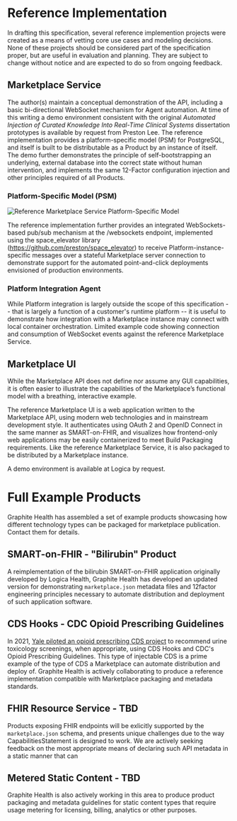 # Reference Implementation

In drafting this specification, several reference implemention projects were created as a means of vetting core use cases and modeling decisions. None of these projects should be considered part of the specification proper, but are useful in evaluation and planning. They are subject to change without notice and are expected to do so from ongoing feedback.

## Marketplace Service
The author(s) maintain a conceptual demonstration of the API, including a basic bi-directional WebSocket mechanism for Agent automation. At time of this writing a demo environment consistent with the original _Automated Injection of Curated Knowledge Into Real-Time Clinical Systems_ dissertation prototypes is available by request from Preston Lee.
The reference implementation provides a platform-specific model (PSM) for PostgreSQL, and itself is built to be distributable as a Product by an instance of itself. The demo further demonstrates the principle of self-bootstrapping an underlying, external database into the correct state without human intervention, and implements the same 12-Factor configuration injection and other principles required of all Products.

### Platform-Specific Model (PSM)

![ Reference Marketplace Service Platform-Specific Model](images/Image4.png " Reference Marketplace Service Platform-Specific Model")

The reference implementation further provides an integrated WebSockets-based pub/sub mechanism at the /websockets endpoint, implemented using the space_elevator library (https://github.com/preston/space_elevator) to receive Platform-instance-specific messages over a stateful Marketplace server connection to demonstrate support for the automated point-and-click deployments envisioned of production environments.
### Platform Integration Agent
While Platform integration is largely outside the scope of this specification -- that is largely a function of a customer's runtime platform -- it is useful to demonstrate how integration with a Marketplace instance may connect with local container orchestration. Limited example code showing connection and consumption of WebSocket events against the reference Marketplace Service.
## Marketplace UI

While the Marketplace API does not define nor assume any GUI capabilities, it is often easier to illustrate the capabilities of the Marketplace’s functional model with a breathing, interactive example.

The reference Marketplace UI is a web application written to the Marketplace API, using modern web technologies and in mainstream development style. It authenticates using OAuth 2 and OpenID Connect in the same manner as SMART-on-FHIR, and visualizes how frontend-only web applications may be easily containerized to meet Build Packaging requirements. Like the reference Marketplace Service, it is also packaged to be distributed by a Marketplace instance.

A demo environment is available at Logica by request.

# Full Example Products
Graphite Health has assembled a set of example products showcasing how different technology types can be packaged for marketplace publication. Contact them for details.
## SMART-on-FHIR - "Bilirubin" Product

A reimplementation of the bilirubin SMART-on-FHIR application originally developed by Logica Health, Graphite Health has developed an updated version for demonstrating `marketplace.json` metadata files and 12factor engineering principles necessary to automate distribution and deployment of such application software.

## CDS Hooks - CDC Opioid Prescribing Guidelines

In 2021, [Yale piloted an opioid prescribing CDS project](https://oncprojectracking.healthit.gov/wiki/display/TechLabSC/Electronic+Clinical+Decision+Support+%28CDS%29+Tools+that+Support+the+Implementation+of+the+CDC+Guideline+for+Prescribing+Opioids+for+Chronic+Pain) to recommend urine toxicology screenings, when appropriate, using CDS Hooks and CDC's Opioid Prescribing Guidelines. This type of injectable CDS is a prime example of the type of CDS a Marketplace can automate distribution and deploy of. Graphite Health is actively collaborating to produce a reference implementation compatible with Marketplace packaging and metadata standards.

## FHIR Resource Service - TBD

Products exposing FHIR endpoints will be exlicitly supported by the `marketplace.json` schema, and presents unique challenges due to the way CapabilitiesStatement is designed to work. We are actively seeking feedback on the most appropriate means of declaring such API metadata in a static manner that can

## Metered Static Content - TBD
Graphite Health is also actively working in this area to produce product packaging and metadata guidelines for static content types that require usage metering for licensing, billing, analytics or other purposes. 